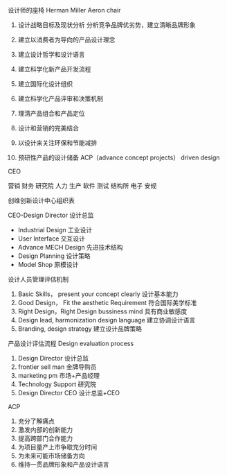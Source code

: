 设计师的座椅 Herman Miller Aeron chair

1. 设计战略目标及现状分析 分析竞争品牌优劣势，建立清晰品牌形象
2. 建立以消费者为导向的产品设计理念
3. 建立设计哲学和设计语言
4. 建立科学化新产品开发流程
5. 建立国际化设计组织
6. 建立科学化产品评审和决策机制
7. 理清产品组合和产品定位
8. 设计和营销的完美结合

9. 以设计来关注环保和节能减排
10. 预研性产品的设计储备 ACP（advance concept projects） driven design

CEO

营销 财务 研究院 人力 生产 软件 测试 结构所 电子 安规

创维创新设计中心组织表

CEO-Design Director 设计总监

- Industrial Design 工业设计
- User Interface 交互设计
- Advance MECH Design 先进技术结构
- Design Planning 设计策略
- Model Shop 原模设计

设计人员管理评估机制
1. Basic Skills， present your concept clearly 设计基本能力
2. Good Design， Fit the aesthetic Requirement 符合国际美学标准
3. Right Design，Right Design bussiness mind 具有商业敏感度
4. Design lead, harmonization design language 建立协调设计语言
5. Branding, design strategy 建立设计品牌策略

产品设计评估流程 Design evaluation process

1. Design Director 设计总监
2. frontier sell man 金牌导购员
3. marketing pm 市场+产品经理
4. Technology Support 研究院
5. Design Director CEO 设计总监+CEO

ACP
1. 充分了解痛点
2. 激发内部的创新能力
3. 提高跨部门合作能力
4. 为项目量产上市争取充分时间
5. 为未来可能市场储备方向
6. 维持一贯品牌形象和产品设计语言

